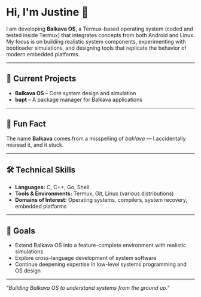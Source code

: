 # Hi, I'm Justine 👋

I am developing **Balkava OS**, a Termux-based operating system (coded and tested inside Termux) that integrates concepts from both Android and Linux.  
My focus is on building realistic system components, experimenting with bootloader simulations, and designing tools that replicate the behavior of modern embedded platforms.

---

## 🔭 Current Projects
- **Balkava OS** – Core system design and simulation  
- **bapt** – A package manager for Balkava applications  

---

## 🎲 Fun Fact
The name **Balkava** comes from a misspelling of *baklava* — I accidentally misread it, and it stuck.  

---

## 🛠 Technical Skills
- **Languages:** C, C++, Go, Shell  
- **Tools & Environments:** Termux, Git, Linux (various distributions)  
- **Domains of Interest:** Operating systems, compilers, system recovery, embedded platforms  

---

## 🎯 Goals
- Extend Balkava OS into a feature-complete environment with realistic simulations  
- Explore cross-language development of system software  
- Continue deepening expertise in low-level systems programming and OS design  

---

*"Building Balkava OS to understand systems from the ground up."*